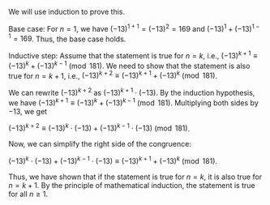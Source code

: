  We will use induction to prove this.

Base case: For $n=1$, we have $(-13)^{1+1} = (-13)^2 = 169$ and $(-13)^1 + (-13)^{1-1} = 169$. Thus, the base case holds.

Inductive step: Assume that the statement is true for $n=k$, i.e., $(-13)^{k+1} \equiv (-13)^k + (-13)^{k-1} \pmod{181}$. We need to show that the statement is also true for $n=k+1$, i.e., $(-13)^{k+2} \equiv (-13)^{k+1} + (-13)^k \pmod{181}$.

We can rewrite $(-13)^{k+2}$ as $(-13)^{k+1} \cdot (-13)$. By the induction hypothesis, we have $(-13)^{k+1} \equiv (-13)^k + (-13)^{k-1} \pmod{181}$. Multiplying both sides by $-13$, we get

$(-13)^{k+2} \equiv (-13)^k \cdot (-13) + (-13)^{k-1} \cdot (-13) \pmod{181}$.

Now, we can simplify the right side of the congruence:

$(-13)^k \cdot (-13) + (-13)^{k-1} \cdot (-13) \equiv (-13)^{k+1} + (-13)^k \pmod{181}$.

Thus, we have shown that if the statement is true for $n=k$, it is also true for $n=k+1$. By the principle of mathematical induction, the statement is true for all $n \geq 1$.